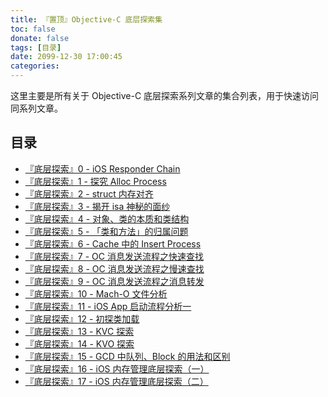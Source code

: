 ```yaml
---
title: 『置顶』Objective-C 底层探索集
toc: false
donate: false
tags: [目录]
date: 2099-12-30 17:00:45
categories:
---
```


这里主要是所有关于 Objective-C 底层探索系列文章的集合列表，用于快速访问同系列文章。

<!-- more -->

## 目录

- [『底层探索』0 - iOS Responder Chain](https://www.muhlenxi.com/2020/09/01/082-responder-chain/)
- [『底层探索』1 - 探究 Alloc Process](https://www.muhlenxi.com/2020/09/05/072-oc-alloc/)
- [『底层探索』2 - struct 内存对齐](https://www.muhlenxi.com/2020/09/08/074-struct-memory-align/)
- [『底层探索』3 - 揭开 isa 神秘的面纱](https://www.muhlenxi.com/2020/09/10/075-isa/)
- [『底层探索』4 - 对象、类的本质和类结构](https://www.muhlenxi.com/2020/09/13/076-class/)
- [『底层探索』5 - 「类和方法」的归属问题](https://www.muhlenxi.com/2020/09/15/077-kind-member/)
- [『底层探索』6 - Cache 中的 Insert Process](https://www.muhlenxi.com/2020/09/19/078-cache-insert/)
- [『底层探索』7 - OC 消息发送流程之快速查找](https://www.muhlenxi.com/2020/09/20/079-msg-send/)
- [『底层探索』8 - OC 消息发送流程之慢速查找](https://www.muhlenxi.com/2020/09/23/080-msg-send-slow-find/)
- [『底层探索』9 - OC 消息发送流程之消息转发](https://www.muhlenxi.com/2020/09/24/081-msg-forward/)
- [『底层探索』10 - Mach-O 文件分析](https://www.muhlenxi.com/2020/09/28/084-mach-o/)
- [『底层探索』11 - iOS App 启动流程分析一](https://www.muhlenxi.com/2020/09/29/085-dyld/)
- [『底层探索』12 - 初探类加载](https://www.muhlenxi.com/2020/10/14/086-load-class/)
- [『底层探索』13 - KVC 探索](https://www.muhlenxi.com/2020/10/29/087-key-value-coding/)
- [『底层探索』14 - KVO 探索](https://www.muhlenxi.com/2020/11/11/088-key-value-observer/)
- [『底层探索』15 - GCD 中队列、Block 的用法和区别](https://www.muhlenxi.com/2020/11/12/089-gcd-queue-function/)
- [『底层探索』16 - iOS 内存管理底层探索（一）](https://www.muhlenxi.com/2020/11/25/090-memory-management/)
- [『底层探索』17 - iOS 内存管理底层探索（二）](https://www.muhlenxi.com/2020/12/10/091-memory-management-strong/)
